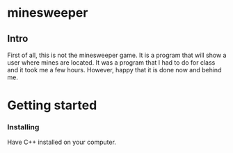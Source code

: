 # minesweeper 
## Intro

First of all, this is not the minesweeper game. It is a program that will show a user where mines are located. It was a program that I had to do for class and it took me a few hours. However, happy that it is done now and behind me.  


# Getting started
### Installing 

Have C++ installed on your computer. 